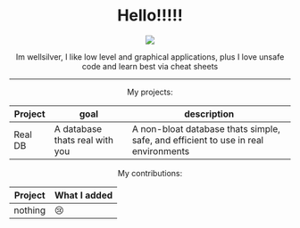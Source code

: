 <div style="text-align: center;">
  
  <h1 style="align:center"> Hello!!!!! </h1>
  <img src="https://github-stats-alpha.vercel.app/api?username=wellsilver&cc=22272e&tc=37BCF6&ic=fff&bc=0000">
  <p> Im wellsilver, I like low level and graphical applications, plus I love unsafe code and learn best via cheat sheets</p>
  
  <hr />
  
  <p> My projects: </p>
  
  | Project | goal | description |
  | ------- | ---- | ----------- |
  | Real DB | A database thats real with you | A non-bloat database thats simple, safe, and efficient to use in real environments |
  
  <p> My contributions: </p>
  
  | Project | What I added |
  | ------- | ------------ |
  | nothing | 😢 |
  
</div>
